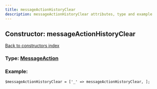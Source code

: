 ```yaml
---
title: messageActionHistoryClear
description: messageActionHistoryClear attributes, type and example
---
```

## Constructor: messageActionHistoryClear  
[Back to constructors index](index.md)






### Type: [MessageAction](../types/MessageAction.md)


### Example:

```
$messageActionHistoryClear = ['_' => messageActionHistoryClear, ];
```